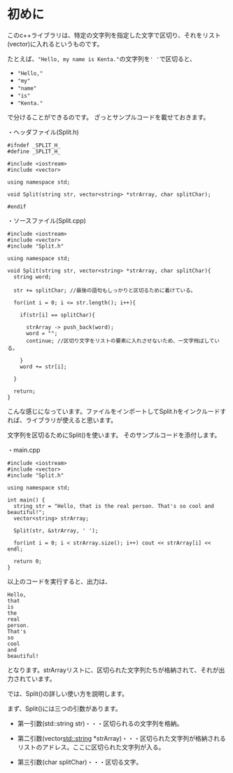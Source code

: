 # 初めに
このc++ライブラリは、特定の文字列を指定した文字で区切り、それをリスト(vector)に入れるというものです。

たとえば、`"Hello, my name is Kenta."`の文字列を`' '`で区切ると、

- `"Hello,"`
- `"my"`
- `"name"`
- `"is"`
- `"Kenta."`

で分けることができるのです。 ざっとサンプルコードを載せておきます。

・ヘッダファイル(Split.h)

```
#ifndef _SPLIT_H_
#define _SPLIT_H_

#include <iostream>
#include <vector>

using namespace std;

void Split(string str, vector<string> *strArray, char splitChar);

#endif
```

・ソースファイル(Split.cpp)

```
#include <iostream>
#include <vector>
#include "Split.h"

using namespace std;

void Split(string str, vector<string> *strArray, char splitChar){
  string word;

  str += splitChar; //最後の語句もしっかりと区切るために着けている。

  for(int i = 0; i <= str.length(); i++){

    if(str[i] == splitChar){

      strArray -> push_back(word);
      word = "";
      continue; //区切り文字をリストの要素に入れさせないため、一文字飛ばしている。

    }
    word += str[i];

  }

  return;
}
```

こんな感じになっています。ファイルをインポートしてSplit.hをインクルードすれば、ライブラリが使えると思います。

文字列を区切るためにSplit()を使います。 そのサンプルコードを添付します。

・main.cpp

```
#include <iostream>
#include <vector>
#include "Split.h"

using namespace std;

int main() {
  string str = "Hello, that is the real person. That's so cool and beautiful!";
  vector<string> strArray;

  Split(str, &strArray, ' ');

  for(int i = 0; i < strArray.size(); i++) cout << strArray[i] << endl;

  return 0;
}
```

以上のコードを実行すると、出力は、

```
Hello,
that
is
the
real
person.
That's
so
cool
and
beautiful!
```

となります。strArrayリストに、区切られた文字列たちが格納されて、それが出力されています。

では、Split()の詳しい使い方を説明します。

まず、Split()には三つの引数があります。

- 第一引数(std::string str)・・・区切られるの文字列を格納。

- 第二引数(vector<std::string> *strArray)・・・区切られた文字列が格納されるリストのアドレス。ここに区切られた文字列が入る。

- 第三引数(char splitChar)・・・区切る文字。
